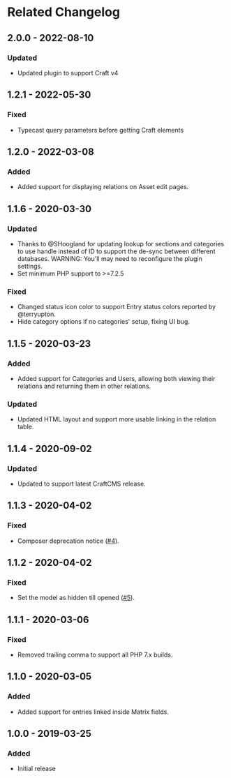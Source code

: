 # Related Changelog

## 2.0.0 - 2022-08-10

### Updated
- Updated plugin to support Craft v4

## 1.2.1 - 2022-05-30

### Fixed
- Typecast query parameters before getting Craft elements

## 1.2.0 - 2022-03-08

### Added

- Added support for displaying relations on Asset edit pages.

## 1.1.6 - 2020-03-30

### Updated
- Thanks to @SHoogland for updating lookup for sections and categories to use handle instead of ID to support the de-sync between different databases. WARNING: You'll may need to reconfigure the plugin settings.
- Set minimum PHP support to >=7.2.5

### Fixed
- Changed status icon color to support Entry status colors reported by @terryupton.
- Hide category options if no categories' setup, fixing UI bug.

## 1.1.5 - 2020-03-23

### Added
- Added support for Categories and Users, allowing both viewing their relations and returning them in other relations.

### Updated
- Updated HTML layout and support more usable linking in the relation table.

## 1.1.4 - 2020-09-02
### Updated
- Updated to support latest CraftCMS release.

## 1.1.3 - 2020-04-02
### Fixed
- Composer deprecation notice ([#4](https://github.com/wrav/related/issues/4)).

## 1.1.2 - 2020-04-02
### Fixed
- Set the model as hidden till opened ([#5](https://github.com/wrav/related/issues/5)).

## 1.1.1 - 2020-03-06
### Fixed
- Removed trailing comma to support all PHP 7.x builds.

## 1.1.0 - 2020-03-05
### Added
- Added support for entries linked inside Matrix fields.

## 1.0.0 - 2019-03-25
### Added
- Initial release

